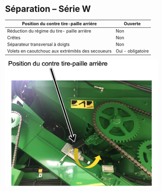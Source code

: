 # Séparation – Série W

| Position du contre tire-paille arrière  | Ouverte  |   
|---|---|
| Réduction du régime du tire- paille arrière | Non  |   
| Crêtes | Non  |   
| Séparateur transversal à doigts | Non  |   
| Volets en caoutchouc aux extrémités des secoueurs  | Oui - obligatoire  |

![../images/Capture%20d%E2%80%99%C3%A9cran%202025-04-20%20%C3%A0%2011.52.37.png](../images/Capture%20d%E2%80%99%C3%A9cran%202025-04-20%20%C3%A0%2011.52.37.png)